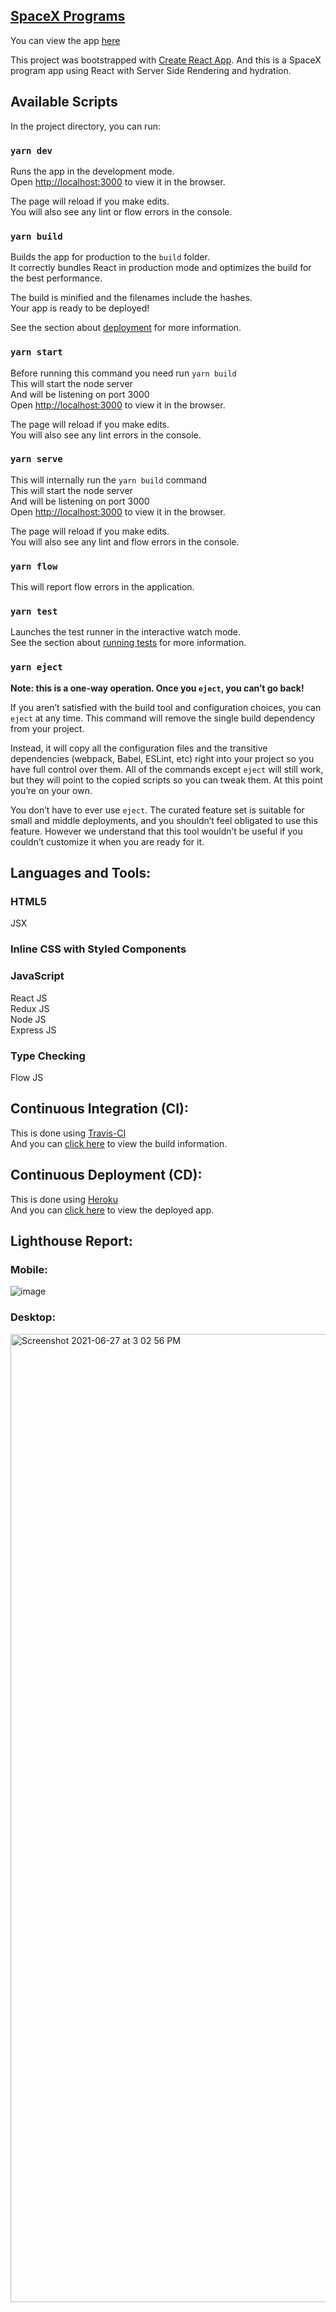 ## [SpaceX Programs](https://spacex-programs-lobo.herokuapp.com/)

You can view the app [here](https://spacex-programs-lobo.herokuapp.com/)

This project was bootstrapped with [Create React App](https://github.com/facebook/create-react-app).
And this is a SpaceX program app using React with Server Side Rendering and hydration.

## Available Scripts

In the project directory, you can run:

### `yarn dev`

Runs the app in the development mode.<br />
Open [http://localhost:3000](http://localhost:3000) to view it in the browser.

The page will reload if you make edits.<br />
You will also see any lint or flow errors in the console.

### `yarn build`

Builds the app for production to the `build` folder.<br />
It correctly bundles React in production mode and optimizes the build for the best performance.

The build is minified and the filenames include the hashes.<br />
Your app is ready to be deployed!

See the section about [deployment](https://facebook.github.io/create-react-app/docs/deployment) for more information.

### `yarn start`

Before running this command you need run `yarn build` <br />
This will start the node server <br />
And will be listening on port 3000 <br />
Open [http://localhost:3000](http://localhost:3000) to view it in the browser.

The page will reload if you make edits.<br />
You will also see any lint errors in the console.

### `yarn serve`

This will internally run the `yarn build` command <br />
This will start the node server <br />
And will be listening on port 3000 <br />
Open [http://localhost:3000](http://localhost:3000) to view it in the browser.

The page will reload if you make edits.<br />
You will also see any lint and flow errors in the console.

### `yarn flow`

This will report flow errors in the application.

### `yarn test`

Launches the test runner in the interactive watch mode.<br />
See the section about [running tests](https://facebook.github.io/create-react-app/docs/running-tests) for more information.

### `yarn eject`

**Note: this is a one-way operation. Once you `eject`, you can’t go back!**

If you aren’t satisfied with the build tool and configuration choices, you can `eject` at any time. This command will remove the single build dependency from your project.

Instead, it will copy all the configuration files and the transitive dependencies (webpack, Babel, ESLint, etc) right into your project so you have full control over them. All of the commands except `eject` will still work, but they will point to the copied scripts so you can tweak them. At this point you’re on your own.

You don’t have to ever use `eject`. The curated feature set is suitable for small and middle deployments, and you shouldn’t feel obligated to use this feature. However we understand that this tool wouldn’t be useful if you couldn’t customize it when you are ready for it.

## Languages and Tools:

### HTML5

JSX <br />

### Inline CSS with Styled Components

### JavaScript

React JS <br />
Redux JS <br />
Node JS <br />
Express JS <br />

### Type Checking

Flow JS <br />

## Continuous Integration (CI):

This is done using [Travis-CI](https://travis-ci.com/) <br />
And you can [click here](https://travis-ci.com/github/croiden/spacex-program) to view the build information.

## Continuous Deployment (CD):

This is done using [Heroku](https://www.heroku.com/) <br />
And you can [click here](https://spacex-programs-lobo.herokuapp.com/) to view the deployed app.

## Lighthouse Report:

### Mobile:
![image](https://user-images.githubusercontent.com/20812053/123541283-5c94fe80-d761-11eb-9f6b-a3639016c67b.png)

### Desktop:
<img width="1549" alt="Screenshot 2021-06-27 at 3 02 56 PM" src="https://user-images.githubusercontent.com/20812053/123539757-d1b00600-d758-11eb-96ef-62067287b4c4.png">

